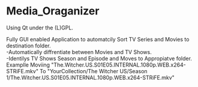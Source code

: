 # Media_Oraganizer
Using Qt under the (L)GPL.  

Fully GUI enabled Application to automatcily Sort TV Series and Movies to destination folder.  
-Automatically diffrentiate between Movies and TV Shows.  
-Identilys TV Shows Season and Episode and Moves to Appropiatve folder. Examplle Moviing "The.Witcher.US.S01E05.INTERNAL.1080p.WEB.x264-STRiFE.mkv" To "YourCollection/The Witcher US/Season 1/The.Witcher.US.S01E05.INTERNAL.1080p.WEB.x264-STRiFE.mkv"  
